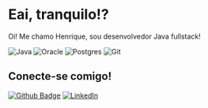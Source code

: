 # Eai, tranquilo!?
Oi! Me chamo Henrique, sou desenvolvedor Java fullstack!

![Java](https://img.shields.io/badge/java-%23ED8B00.svg?style=for-the-badge&logo=openjdk&logoColor=white)
![Oracle](https://img.shields.io/badge/Oracle-F80000?style=for-the-badge&logo=oracle&logoColor=white)
![Postgres](https://img.shields.io/badge/postgres-%23316192.svg?style=for-the-badge&logo=postgresql&logoColor=white)
![Git](https://img.shields.io/badge/git-%23F05033.svg?style=for-the-badge&logo=git&logoColor=white)

 ## Conecte-se comigo!
[![Github Badge](https://img.shields.io/badge/Github-000?style=for-the-badge&logo=Github&logoColor=white&link=https://github.com/alexshenrique)](https://github.com/henriquecosta1)
[![LinkedIn](https://img.shields.io/badge/LinkedIn-000?style=for-the-badge&logo=linkedin&logoColor=0E76A8)](https://www.linkedin.com/in/henrique-costa-7b125b1b6/)
